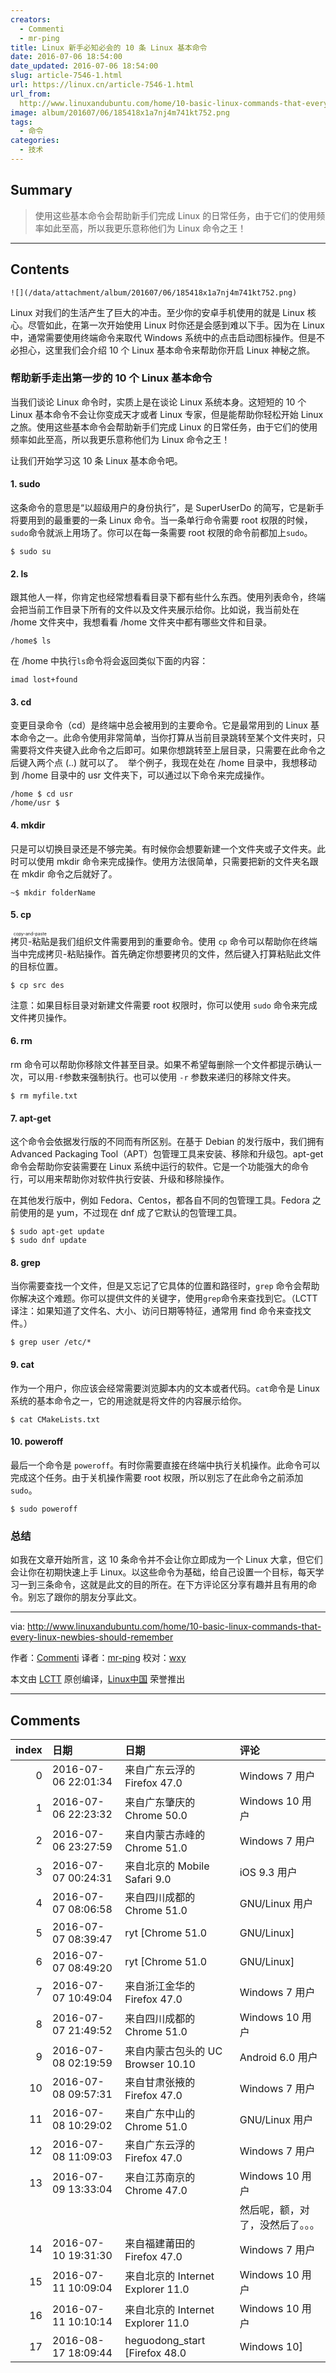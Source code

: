 ```yaml
---
creators:
  - Commenti
  - mr-ping
title: Linux 新手必知必会的 10 条 Linux 基本命令
date: 2016-07-06 18:54:00
date_updated: 2016-07-06 18:54:00
slug: article-7546-1.html
url: https://linux.cn/article-7546-1.html
url_from: 
  http://www.linuxandubuntu.com/home/10-basic-linux-commands-that-every-linux-newbies-should-remember
image: album/201607/06/185418x1a7nj4m741kt752.png
tags:
  - 命令
categories:
  - 技术
---
```


## Summary

> 使用这些基本命令会帮助新手们完成 Linux 的日常任务，由于它们的使用频率如此至高，所以我更乐意称他们为 Linux 命令之王！

***

<!-- more -->

## Contents

`![](/data/attachment/album/201607/06/185418x1a7nj4m741kt752.png)`

Linux 对我们的生活产生了巨大的冲击。至少你的安卓手机使用的就是 Linux 核心。尽管如此，在第一次开始使用 Linux 时你还是会感到难以下手。因为在 Linux 中，通常需要使用终端命令来取代 Windows 系统中的点击启动图标操作。但是不必担心，这里我们会介绍 10 个 Linux 基本命令来帮助你开启 Linux 神秘之旅。

### 帮助新手走出第一步的 10 个 Linux 基本命令

当我们谈论 Linux 命令时，实质上是在谈论 Linux 系统本身。这短短的 10 个 Linux 基本命令不会让你变成天才或者 Linux 专家，但是能帮助你轻松开始 Linux 之旅。使用这些基本命令会帮助新手们完成 Linux 的日常任务，由于它们的使用频率如此至高，所以我更乐意称他们为 Linux 命令之王！

让我们开始学习这 10 条 Linux 基本命令吧。

#### 1. sudo

这条命令的意思是“以超级用户的身份执行”，是 SuperUserDo 的简写，它是新手将要用到的最重要的一条 Linux 命令。当一条单行命令需要 root 权限的时候，`sudo`命令就派上用场了。你可以在每一条需要 root 权限的命令前都加上`sudo`。

```shell
$ sudo su
```

#### 2. ls

跟其他人一样，你肯定也经常想看看目录下都有些什么东西。使用列表命令，终端会把当前工作目录下所有的文件以及文件夹展示给你。比如说，我当前处在 /home 文件夹中，我想看看 /home 文件夹中都有哪些文件和目录。

```shell
/home$ ls
```

在 /home 中执行`ls`命令将会返回类似下面的内容：

```shell
imad lost+found
```

#### 3. cd

变更目录命令（cd）是终端中总会被用到的主要命令。它是最常用到的 Linux 基本命令之一。此命令使用非常简单，当你打算从当前目录跳转至某个文件夹时，只需要将文件夹键入此命令之后即可。如果你想跳转至上层目录，只需要在此命令之后键入两个点 (..) 就可以了。 ​ 举个例子，我现在处在 /home 目录中，我想移动到 /home 目录中的 usr 文件夹下，可以通过以下命令来完成操作。

```shell
/home $ cd usr
/home/usr $
```

#### 4. mkdir

只是可以切换目录还是不够完美。有时候你会想要新建一个文件夹或子文件夹。此时可以使用 mkdir 命令来完成操作。使用方法很简单，只需要把新的文件夹名跟在 mkdir 命令之后就好了。

```shell
~$ mkdir folderName
```

#### 5. cp

<ruby> 拷贝-粘贴 <rp>  （ </rp> <rt>  copy-and-paste </rt> <rp>  ） </rp></ruby>是我们组织文件需要用到的重要命令。使用 `cp` 命令可以帮助你在终端当中完成拷贝-粘贴操作。首先确定你想要拷贝的文件，然后键入打算粘贴此文件的目标位置。

```shell
$ cp src des
```

注意：如果目标目录对新建文件需要 root 权限时，你可以使用 `sudo` 命令来完成文件拷贝操作。

#### 6. rm

rm 命令可以帮助你移除文件甚至目录。如果不希望每删除一个文件都提示确认一次，可以用`-f`参数来强制执行。也可以使用 `-r` 参数来递归的移除文件夹。

```shell
$ rm myfile.txt
```

#### 7. apt-get

这个命令会依据发行版的不同而有所区别。在基于 Debian 的发行版中，我们拥有 Advanced Packaging Tool（APT）包管理工具来安装、移除和升级包。apt-get 命令会帮助你安装需要在 Linux 系统中运行的软件。它是一个功能强大的命令行，可以用来帮助你对软件执行安装、升级和移除操作。

在其他发行版中，例如 Fedora、Centos，都各自不同的包管理工具。Fedora 之前使用的是 yum，不过现在 dnf 成了它默认的包管理工具。

```shell
$ sudo apt-get update
$ sudo dnf update
```

#### 8. grep

当你需要查找一个文件，但是又忘记了它具体的位置和路径时，`grep` 命令会帮助你解决这个难题。你可以提供文件的关键字，使用`grep`命令来查找到它。（LCTT 译注：如果知道了文件名、大小、访问日期等特征，通常用 find 命令来查找文件。）

```shell
$ grep user /etc/*
```

#### 9. cat

作为一个用户，你应该会经常需要浏览脚本内的文本或者代码。`cat`命令是 Linux 系统的基本命令之一，它的用途就是将文件的内容展示给你。

```shell
$ cat CMakeLists.txt
```

#### 10. poweroff

最后一个命令是 `poweroff`。有时你需要直接在终端中执行关机操作。此命令可以完成这个任务。由于关机操作需要 root 权限，所以别忘了在此命令之前添加`sudo`。

```shell
$ sudo poweroff
```

### 总结

如我在文章开始所言，这 10 条命令并不会让你立即成为一个 Linux 大拿，但它们会让你在初期快速上手 Linux。以这些命令为基础，给自己设置一个目标，每天学习一到三条命令，这就是此文的目的所在。在下方评论区分享有趣并且有用的命令。别忘了跟你的朋友分享此文。

---

via: <http://www.linuxandubuntu.com/home/10-basic-linux-commands-that-every-linux-newbies-should-remember>

作者：[Commenti](http://www.linuxandubuntu.com/home/10-basic-linux-commands-that-every-linux-newbies-should-remember#comments) 译者：[mr-ping](https://github.com/mr-ping) 校对：[wxy](https://github.com/wxy)

本文由 [LCTT](https://github.com/LCTT/TranslateProject) 原创编译，[Linux中国](https://linux.cn/) 荣誉推出

***

## Comments

|   index | 日期                | 日期                                               | 评论                                                                                                         |
|--------:|:--------------------|:---------------------------------------------------|:-------------------------------------------------------------------------------------------------------------|
|       0 | 2016-07-06 22:01:34 | 来自广东云浮的 Firefox 47.0|Windows 7 用户         | 使用终端关机不一定要root，普通用户输入shutdown -h now就可以关机了                            |
|       1 | 2016-07-06 22:23:32 | 来自广东肇庆的 Chrome 50.0|Windows 10 用户         | 那是发行版的原因                                                                             |
|       2 | 2016-07-06 23:27:59 | 来自内蒙古赤峰的 Chrome 51.0|Windows 7 用户        | 不要教坏新手使用sudo su了吧....                                                              |
|       3 | 2016-07-07 00:24:31 | 来自北京的 Mobile Safari 9.0|iOS 9.3 用户          | man                                                                                          |
|       4 | 2016-07-07 08:06:58 | 来自四川成都的 Chrome 51.0|GNU/Linux 用户          | 這點 Windows 也一樣, 在 Windows XP 用 shutdown 命令同樣需要管理員權限, 後面的版本就不需要了. |
|       5 | 2016-07-07 08:39:47 | ryt [Chrome 51.0|GNU/Linux]                        | 你用的是什么系统？在Ubuntu 14.04 中 shutdown 是需要 root 权限才能执行的。                    |
|       6 | 2016-07-07 08:49:20 | ryt [Chrome 51.0|GNU/Linux]                        | apt-get 只能在 Debian 系列的Linux系统中使用。                                                |
|       7 | 2016-07-07 10:49:04 | 来自浙江金华的 Firefox 47.0|Windows 7 用户         | Fedora 22到24不要sudo直接poweroff也可以关机                                                  |
|       8 | 2016-07-07 21:49:52 | 来自四川成都的 Chrome 51.0|Windows 10 用户         | sudo rm -rf /                                                                                |
|       9 | 2016-07-08 02:19:59 | 来自内蒙古包头的 UC Browser 10.10|Android 6.0 用户 | 忘记root密码时sudo su有奇效                                                                  |
|      10 | 2016-07-08 09:57:31 | 来自甘肃张掖的 Firefox 47.0|Windows 7 用户         | poweroff 不一定需要sudo                                                                      |
|      11 | 2016-07-08 10:29:02 | 来自广东中山的 Chrome 51.0|GNU/Linux 用户          | 那是因为那个文件有suid，如果你把rm设置了suid, rm -r /也不用sudo了                            |
|      12 | 2016-07-08 11:09:03 | 来自广东云浮的 Firefox 47.0|Windows 7 用户         | archlinux                                                                                    |
|      13 | 2016-07-09 13:33:04 | 来自江苏南京的 Chrome 47.0|Windows 10 用户         | 基本玩儿完命令：sudo rm rf /<br />                                                           |
|         |                     |                                                    | 然后呢，额，对了，没然后了。。。                                                                             |
|      14 | 2016-07-10 19:31:30 | 来自福建莆田的 Firefox 47.0|Windows 7 用户         | 没案例                                                                                       |
|      15 | 2016-07-11 10:09:04 | 来自北京的 Internet Explorer 11.0|Windows 10 用户  | 忘记root密码且只有root用户的，就可以呵呵了，不过可以从grub下面挂载sysroot来搞定              |
|      16 | 2016-07-11 10:10:14 | 来自北京的 Internet Explorer 11.0|Windows 10 用户  | 然后世界就清净了，哈哈                                                                       |
|      17 | 2016-08-17 18:09:44 | heguodong_start [Firefox 48.0|Windows 10]          | 学习了。                                                                                     |
